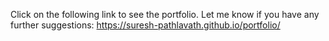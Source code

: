 Click on the following link to see the portfolio. 
Let me know if you have any further suggestions: https://suresh-pathlavath.github.io/portfolio/
